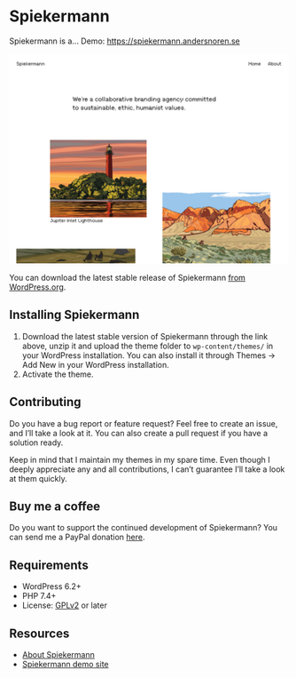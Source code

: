 # Spiekermann

Spiekermann is a... Demo: https://spiekermann.andersnoren.se

![Spiekermann](https://github.com/andersnoren/spiekermann/blob/main/screenshot.png)

You can download the latest stable release of Spiekermann [from WordPress.org](https://wordpress.org/themes/spiekermann/).

## Installing Spiekermann
1. Download the latest stable version of Spiekermann through the link above, unzip it and upload the theme folder to `wp-content/themes/` in your WordPress installation. You can also install it through Themes → Add New in your WordPress installation.
2. Activate the theme.

## Contributing
Do you have a bug report or feature request? Feel free to create an issue, and I’ll take a look at it. You can also create a pull request if you have a solution ready. 

Keep in mind that I maintain my themes in my spare time. Even though I deeply appreciate any and all contributions, I can’t guarantee I’ll take a look at them quickly.

## Buy me a coffee
Do you want to support the continued development of Spiekermann? You can send me a PayPal donation [here](https://www.paypal.com/cgi-bin/webscr?cmd=_donations&business=anders%40andersnoren%2ese&lc=US&item_name=Free%20WordPress%20Themes%20from%20Anders%20Noren&currency_code=USD&bn=PP%2dDonationsBF%3abtn_donateCC_LG%2egif%3aNonHosted).

## Requirements
- WordPress 6.2+
- PHP 7.4+
- License: [GPLv2](https://www.gnu.org/licenses/gpl-2.0.html) or later

## Resources
- [About Spiekermann](https://andersnoren.se/teman/spiekermann-wordpress-theme/)
- [Spiekermann demo site](https://spiekermann.andersnoren.se/)

